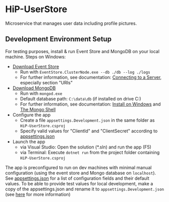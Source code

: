 # HiP-UserStore

Microservice that manages user data including profile pictures.

## Development Environment Setup
For testing purposes, install & run Event Store and MongoDB on your local machine. Steps on Windows:

* [Download Event Store](https://eventstore.org/downloads/)
    * Run with `EventStore.ClusterNode.exe --db ./db --log ./logs`
    * For further information, see documentation: [Connecting to a Server](https://eventstore.org/docs/dotnet-api/4.0.0/connecting-to-a-server/), especially section "URIs"
* [Download MongoDB](https://www.mongodb.com/download-center?jmp=docs)
    * Run with `mongod.exe`
    * Default database path: `C:\data\db` (if installed on drive C:)
    * For further information, see documentation: [Install on Windows](https://docs.mongodb.com/manual/tutorial/install-mongodb-on-windows/) and [The Mongo Shell](https://docs.mongodb.com/manual/mongo/)
* Configure the app
  * Create a file `appsettings.Development.json` in the same folder as `HiP-UserStore.csproj`
  * Specify valid values for "ClientId" and "ClientSecret" according to [appsettings.json](https://github.com/HiP-App/HiP-UserStore/blob/develop/HiP-UserStore/appsettings.json)
* Launch the app
  * via Visual Studio: Open the solution (*.sln) and run the app (F5)
  * via Terminal: Execute `dotnet run` from the project folder containing `HiP-UserStore.csproj`

The app is preconfigured to run on dev machines with minimal manual configuration (using the event store and Mongo database on `localhost`). See [appsettings.json](https://github.com/HiP-App/HiP-UserStore/blob/develop/HiP-UserStore/appsettings.json) for a list of configuration fields and their default values.
To be able to provide test values for local development, make a copy of the appsettings.json and rename it to `appsettings.Development.json` (see [here](https://docs.microsoft.com/en-us/aspnet/core/fundamentals/environments?view=aspnetcore-2.1) for more information)
